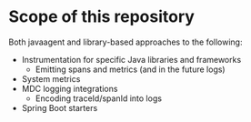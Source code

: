 # Scope of this repository

Both javaagent and library-based approaches to the following:

* Instrumentation for specific Java libraries and frameworks
  * Emitting spans and metrics (and in the future logs)
* System metrics
* MDC logging integrations
  * Encoding traceId/spanId into logs
* Spring Boot starters
